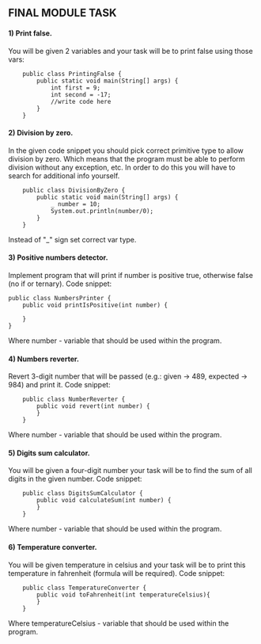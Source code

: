 ## FINAL MODULE TASK
#### 1) Print false.
You will be given 2 variables and your task will be to print false using those vars:


        public class PrintingFalse {
            public static void main(String[] args) {
                int first = 9;
                int second = -17;
                //write code here
            }
        }

#### 2) Division by zero.
In the given code snippet you should pick correct primitive type to allow division by zero. Which means that the program must be able to perform division without any exception, etc. In order to do this you will have to search for additional info yourself.


        public class DivisionByZero {
            public static void main(String[] args) {
                _ number = 10;
                System.out.println(number/0);
            }
        }

Instead of "_" sign set correct var type.

#### 3) Positive numbers detector.
Implement program that will print if number is positive true, otherwise false
(no if or ternary). Code snippet:


    public class NumbersPrinter {
        public void printIsPositive(int number) {
    
        }
    }

Where number - variable that should be used within the program.

#### 4) Numbers reverter.
Revert 3-digit number that will be passed (e.g.: given -> 489, expected -> 984) and print it. Code snippet:


        public class NumberReverter {
            public void revert(int number) {
            }
        }
Where number - variable that should be used within the program.

#### 5) Digits sum calculator.
You will be given a four-digit number your task will be to find the sum of all digits in the
given number. Code snippet:


        public class DigitsSumCalculator {
            public void calculateSum(int number) {
            }
        }

Where number - variable that should be used within the program.


#### 6) Temperature converter.
You will be given temperature in celsius and your task will be to print this temperature in
fahrenheit (formula will be required). Code snippet:


        public class TemperatureConverter {
            public void toFahrenheit(int temperatureCelsius){
            }
        }

Where temperatureCelsius - variable that should be used within the program.
